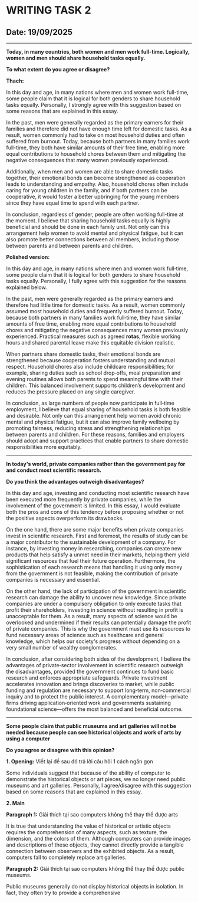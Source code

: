 # WRITING TASK 2

## Date: 19/09/2025

---

**Today, in many countries, both women and men work full-time. Logically, women and men should share household tasks equally.**

**To what extent do you agree or disagree?**

**Thach:**

In this day and age, in many nations where men and women work full-time, some people claim that it is logical for both genders to share household tasks equally. Personally, I strongly agree with this suggestion based on some reasons that are explained in this essay.

In the past, men were generally regarded as the primary earners for their families and therefore did not have enough time left for domestic tasks. As a result, women commonly had to take on most household duties and often suffered from burnout. Today, because both partners in many families work full-time, they both have similar amounts of their free time, enabling more equal contributions to household chores between them and mitigating the negative consequences that many women previously experienced.

Additionally, when men and women are able to share domestic tasks together, their emotional bonds can become strengthened as cooperation leads to understanding and empathy. Also, household chores often include caring for young children in the family, and if both partners can be cooperative, it would foster a better upbringing for the young members since they have equal time to spend with each partner.

In conclusion, regardless of gender, people are often working full-time at the moment. I believe that sharing household tasks equally is highly beneficial and should be done in each family unit. Not only can this arrangement help women to avoid mental and physical fatigue, but it can also promote better connections between all members, including those between parents and between parents and children.

**Polished version:**

In this day and age, in many nations where men and women work full‑time, some people claim that it is logical for both genders to share household tasks equally. Personally, I fully agree with this suggestion for the reasons explained below.

In the past, men were generally regarded as the primary earners and therefore had little time for domestic tasks. As a result, women commonly assumed most household duties and frequently suffered burnout. Today, because both partners in many families work full‑time, they have similar amounts of free time, enabling more equal contributions to household chores and mitigating the negative consequences many women previously experienced. Practical measures such as agreed **rotas**, flexible working hours and shared parental leave make this equitable division realistic.

When partners share domestic tasks, their emotional bonds are strengthened because cooperation fosters understanding and mutual respect. Household chores also include childcare responsibilities; for example, sharing duties such as school drop‑offs, meal preparation and evening routines allows both parents to spend meaningful time with their children. This balanced involvement supports children’s development and reduces the pressure placed on any single caregiver.

In conclusion, as large numbers of people now participate in full‑time employment, I believe that equal sharing of household tasks is both feasible and desirable. Not only can this arrangement help women avoid chronic mental and physical fatigue, but it can also improve family wellbeing by promoting fairness, reducing stress and strengthening relationships between parents and children. For these reasons, families and employers should adopt and support practices that enable partners to share domestic responsibilities more equitably.

---

**In today's world, private companies rather than the government pay for and conduct most scientific research.**

**Do you think the advantages outweigh disadvantages?**

In this day and age, investing and conducting most scientific research have been executed more frequently by private companies, while the involvement of the government is limited. In this essay, I would evaluate both the pros and cons of this tendency before proposing whether or not the positive aspects overperform its drawbacks.

On the one hand, there are some major benefits when private companies invest in scientific research. First and foremost, the results of study can be a major contributor to the sustainable development of a company. For instance, by investing money in researching, companies can create new products that help satisfy a unmet need in their markets, helping them yield significant resources that fuel their future operation. Furthermore, the sophistication of each research means that handling it using only money from the government is not feasible, making the contribution of private companies is necessary and essential.

On the other hand, the lack of participation of the government in scientific research can damage the ability to uncover new knowledge. Since private companies are under a compulsory obligation to only execute tasks that profit their shareholders, investing in science without resulting in profit is unacceptable for them. As a result, many aspects of science would be overlooked and undermined if their results can potentially damage the profit of private companies. This is why the government must use its resources to fund necessary areas of science such as healthcare and general knowledge, which helps our society's progress without depending on a very small number of wealthy conglomerates.

In conclusion, after considering both sides of the development, I believe the advantages of private‑sector involvement in scientific research outweigh the disadvantages, provided the government continues to fund basic research and enforces appropriate safeguards. Private investment accelerates innovation and brings discoveries to market, while public funding and regulation are necessary to support long‑term, non‑commercial inquiry and to protect the public interest. A complementary model—private firms driving application‑oriented work and governments sustaining foundational science—offers the most balanced and beneficial outcome.

---

**Some people claim that public museums and art galleries will not be needed because people can see historical objects and work of arts by using a computer**

**Do you agree or disagree with this opinion?**

**1. Opening:** Viết lại đề sau đó trả lời câu hỏi 1 cách ngắn gọn

Some individuals suggest that because of the ability of computer to demonstrate the historical objects or art pieces, we no longer need public museums and art galleries. Personally, I agree/disagree with this suggestion based on some reasons that are explained in this essay.

**2. Main**

**Paragraph 1:** Giải thích tại sao computers không thể thay thế được arts

It is true that understanding the value of historical or artistic objects requires the comprehension of many aspects, such as texture, the dimension, and the colors of them. Although computers can provide images and descriptions of these objects, they cannot directly provide a tangible connection between observers and the exhibited objects. As a result, computers fall to completely replace art galleries.

**Paragraph 2:** Giải thích tại sao computers không thể thay thế được public museums.

Public museums generally do not display historical objects in isolation. In fact, they often try to provide a comprehensive





